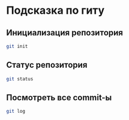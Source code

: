 # Подсказка по гиту

## Инициализация репозитория

```sh
git init
```

## Статус репозитория

```sh
git status
```

## Посмотреть все commit-ы

```sh
git log
```
